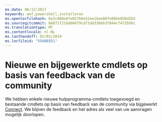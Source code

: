 ```yaml
---
ms.date: 06/12/2017
keywords: wmf,powershell,installeren
ms.openlocfilehash: 6a3c888a97e027b6e52ee1bee80fe86be858d2b5
ms.sourcegitcommit: b6871f21bd666f9cd71dd336bb3f844cf472b56c
ms.translationtype: MT
ms.contentlocale: nl-NL
ms.lasthandoff: 02/03/2019
ms.locfileid: "55688551"
---
```

# <a name="new-and-updated-cmdlets-based-on-community-feedback"></a>Nieuwe en bijgewerkte cmdlets op basis van feedback van de community
We hebben enkele nieuwe hulpprogramma-cmdlets toegevoegd en bestaande cmdlets op basis van feedback van de community via bijgewerkt [Connect](https://connect.microsoft.com/powershell). We blijven de feedback en het adres als veel van uw aanvragen mogelijk doorlopen.
